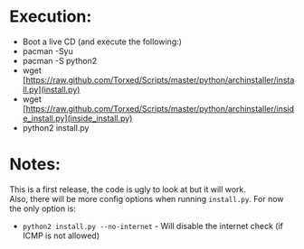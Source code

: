 Execution:
========
* Boot a live CD (and execute the following:)
* pacman -Syu
* pacman -S python2
* wget [https://raw.github.com/Torxed/Scripts/master/python/archinstaller/install.py](install.py)
* wget [https://raw.github.com/Torxed/Scripts/master/python/archinstaller/inside_install.py](inside_install.py)
* python2 install.py


Notes:
======
This is a first release, the code is ugly to look at but it will work.<br>
Also, there will be more config options when running `install.py`. For now the only option is:<br>
* `python2 install.py --no-internet` - Will disable the internet check (if ICMP is not allowed)
